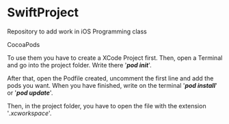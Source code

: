 # SwiftProject
Repository to add work in iOS Programming class

CocoaPods

To use them you have to create a XCode Project first. Then, open a Terminal and go into the project folder.
Write there '***pod init***'.

After that, open the Podfile created, uncomment the first line and add the pods you want. 
When you have finished, write on the terminal '***pod install***' or '***pod update***'.

Then, in the project folder, you have to open the file with the extension '_.xcworkspace_'.
